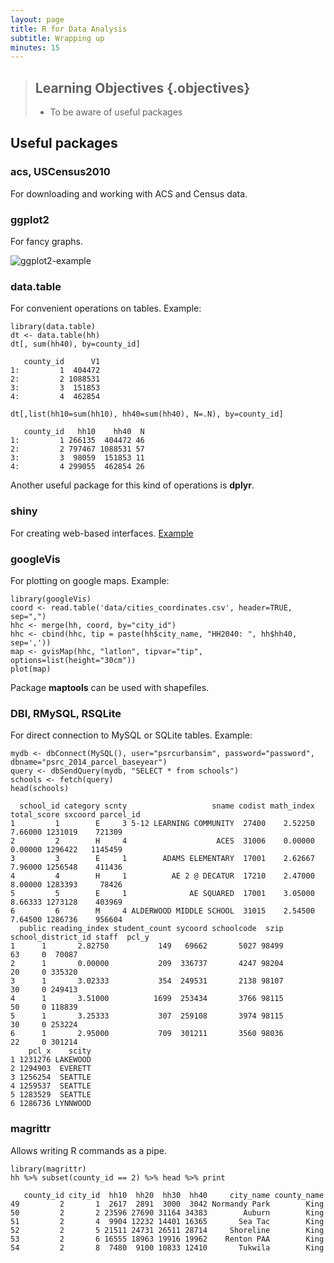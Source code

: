 ```yaml
---
layout: page
title: R for Data Analysis
subtitle: Wrapping up
minutes: 15
---
```


> ## Learning Objectives {.objectives}
>
> * To be aware of useful packages
>



## Useful packages

### acs, USCensus2010
For downloading and working with ACS and Census data.

### ggplot2
For fancy graphs.

<img src="fig/08-plot-ggplot2-ch5-sol-1.png" alt="ggplot2-example" />

### data.table

For convenient operations on tables. Example:


~~~{.r}
library(data.table)
dt <- data.table(hh)
dt[, sum(hh40), by=county_id]
~~~



~~~{.output}
   county_id      V1
1:         1  404472
2:         2 1088531
3:         3  151853
4:         4  462854

~~~



~~~{.r}
dt[,list(hh10=sum(hh10), hh40=sum(hh40), N=.N), by=county_id]
~~~



~~~{.output}
   county_id   hh10    hh40  N
1:         1 266135  404472 46
2:         2 797467 1088531 57
3:         3  98059  151853 11
4:         4 299055  462854 26

~~~

Another useful package for this kind of operations is **dplyr**.

### shiny
For creating web-based interfaces. [Example](https://rstudio.stat.washington.edu/shiny/wppExplorer/inst/explore/)

### googleVis
For plotting on google maps. Example:

~~~{.r}
library(googleVis)
coord <- read.table('data/cities_coordinates.csv', header=TRUE, sep=",")
hhc <- merge(hh, coord, by="city_id")
hhc <- cbind(hhc, tip = paste(hh$city_name, "HH2040: ", hh$hh40, sep=','))
map <- gvisMap(hhc, "latlon", tipvar="tip", options=list(height="30cm"))
plot(map)
~~~

Package **maptools** can be used with shapefiles.

### DBI, RMySQL, RSQLite
For direct connection to MySQL or SQLite tables. Example:

~~~{.r}
mydb <- dbConnect(MySQL(), user="psrcurbansim", password="password", dbname="psrc_2014_parcel_baseyear")
query <- dbSendQuery(mydb, "SELECT * from schools")
schools <- fetch(query)
head(schools)
~~~

~~~{.r}
  school_id category scnty                   sname codist math_index total_score sxcoord parcel_id
1         1        E     3 5-12 LEARNING COMMUNITY  27400    2.52250     7.66000 1231019    721309
2         2        H     4                    ACES  31006    0.00000     0.00000 1296422   1145459
3         3        E     1        ADAMS ELEMENTARY  17001    2.62667     7.96000 1256548    411436
4         4        H     1          AE 2 @ DECATUR  17210    2.47000     8.00000 1283393     78426
5         5        E     1              AE SQUARED  17001    3.05000     8.66333 1273128    403969
6         6        M     4 ALDERWOOD MIDDLE SCHOOL  31015    2.54500     7.64500 1286736    956604
  public reading_index student_count sycoord schoolcode  szip school_district_id staff  pcl_y
1      1       2.82750           149   69662       5027 98499                 63     0  70087
2      1       0.00000           209  336737       4247 98204                 20     0 335320
3      1       3.02333           354  249531       2138 98107                 30     0 249413
4      1       3.51000          1699  253434       3766 98115                 50     0 118839
5      1       3.25333           307  259108       3974 98115                 30     0 253224
6      1       2.95000           709  301211       3560 98036                 22     0 301214
    pcl_x    scity
1 1231276 LAKEWOOD
2 1294903  EVERETT
3 1256254  SEATTLE
4 1259537  SEATTLE
5 1283529  SEATTLE
6 1286736 LYNNWOOD
~~~

### magrittr
Allows writing R commands as a pipe.

~~~{.r}
library(magrittr)
hh %>% subset(county_id == 2) %>% head %>% print
~~~



~~~{.output}
   county_id city_id  hh10  hh20  hh30  hh40     city_name county_name
49         2       1  2617  2891  3000  3042 Normandy Park        King
50         2       2 23596 27690 31164 34383        Auburn        King
51         2       4  9904 12232 14401 16365       Sea Tac        King
52         2       5 21511 24731 26511 28714     Shoreline        King
53         2       6 16555 18963 19916 19962    Renton PAA        King
54         2       8  7480  9100 10833 12410       Tukwila        King

~~~
